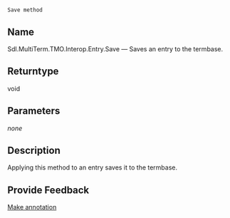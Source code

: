 

# 
    Save method



## Name

Sdl.MultiTerm.TMO.Interop.Entry.Save —          Saves an entry to the termbase.



## Returntype

void



## Parameters
*none*


## Description



Applying this method to an entry saves it to the termbase.



## Provide Feedback

[Make annotation](mailto:sdk-feedback@sdl.com&amp;subject=Reference%20for%20Sdl.MultiTerm.TMO.Interop.Entry.Save)

